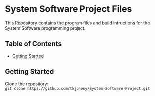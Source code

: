 # System Software Project Files

This Repository contains the program files and build intructions for the System Software programming project. 

## Table of Contents

- [Getting Started](#getting-started)


## Getting Started

Clone the repository:<br>
`git clone https://github.com/tkjonesy/System-Software-Project.git`
